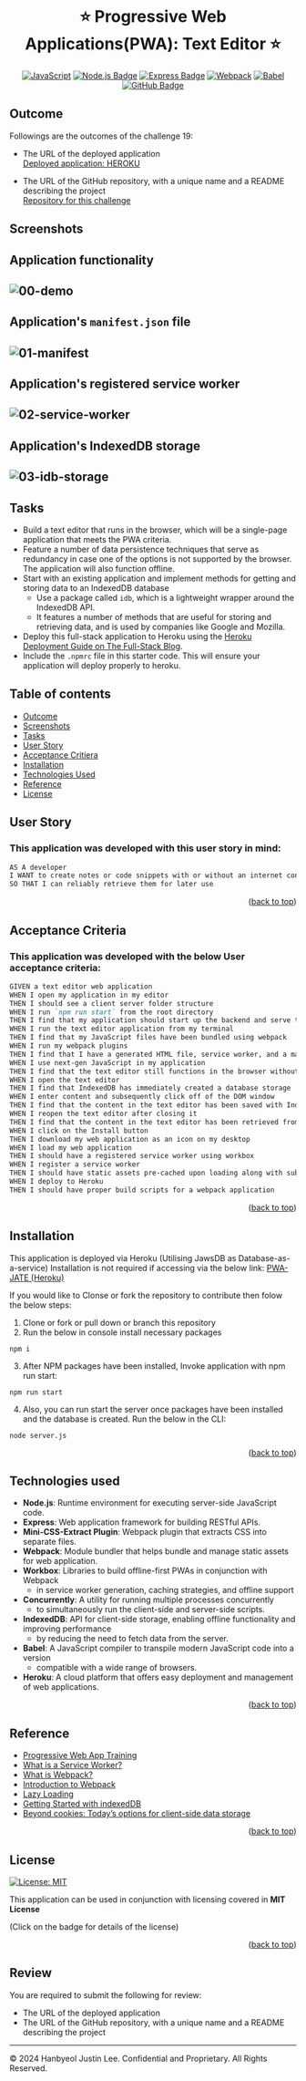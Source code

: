 <a ID="readme-top"></a>

<div align="center">

# ⭐ Progressive Web Applications(PWA): Text Editor ⭐

[![JavaScript](https://img.shields.io/badge/javascript-%23323330.svg?style=for-the-badge&logo=javascript&logoColor=%23F7DF1E)](https://www.w3schools.com/js/)
[![Node.js Badge](https://img.shields.io/badge/Node.js-393?style=for-the-badge&logo=nodedotjs&logoColor=fff)](https://nodejs.org/en)
[![Express Badge](https://img.shields.io/badge/Express-000?style=for-the-badge&logo=express&logoColor=white)](https://expressjs.com/)
[![Webpack](https://img.shields.io/badge/webpack-%238DD6F9.svg?style=for-the-badge&logo=webpack&logoColor=black)](https://webpack.js.org/)
[![Babel](https://img.shields.io/badge/Babel-F9DC3e?style=for-the-badge&logo=babel&logoColor=black)](https://babeljs.io/)
[![GitHub Badge](https://img.shields.io/badge/github-%23121011.svg?style=for-the-badge&logo=github&logoColor=white)](https://github.com/justinsta624/)

</div>
</div>

## Outcome

Followings are the outcomes of the challenge 19:

* The URL of the deployed application </br>
[Deployed application: HEROKU](https://drive.google.com/file/d/1DesRcjh71bOVOYdFWXmtrp2ilY5Ni-Oo/view) </br>

* The URL of the GitHub repository, with a unique name and a README describing the project </br>
[Repository for this challenge](https://github.com/justinsta624/PWAJATE)


## Screenshots

Application functionality </br>
---
![00-demo](https://github.com/justinsta624/PWAJATE/assets/143357899/6324e36a-4436-476f-b6ec-3791bc560afd)
---
Application's `manifest.json` file </br>
---
![01-manifest](https://github.com/justinsta624/PWAJATE/assets/143357899/0f15e056-f9d0-4dd5-aee5-06c15738fa88)
---
Application's registered service worker </br>
---
![02-service-worker](https://github.com/justinsta624/PWAJATE/assets/143357899/d3e96756-2a49-4e6d-9fef-2fe1fc189b7c)
---
Application's IndexedDB storage </br>
---
![03-idb-storage](https://github.com/justinsta624/PWAJATE/assets/143357899/c0e0d1a4-cc6f-4e67-8a24-2a7d3ea5384c)
---
<div align="center">

</div>
</div>

## Tasks

* Build a text editor that runs in the browser, which will be a single-page application that meets the PWA criteria.
* Feature a number of data persistence techniques that serve as redundancy in case one of the options is not supported by the browser. The application will also function offline.
* Start with an existing application and implement methods for getting and storing data to an IndexedDB database
  - Use a package called `idb`, which is a lightweight wrapper around the IndexedDB API.
  - It features a number of methods that are useful for storing and retrieving data, and is used by companies like Google and Mozilla.
* Deploy this full-stack application to Heroku using the [Heroku Deployment Guide on The Full-Stack Blog](https://coding-boot-camp.github.io/full-stack/heroku/heroku-deployment-guide).
* Include the `.npmrc` file in this starter code. This will ensure your application will deploy properly to heroku.

## Table of contents

- [Outcome](#outcome)
- [Screenshots](#screenshots)
- [Tasks](#tasks)
- [User Story](#user-story)
- [Acceptance Critiera](#acceptance-criteria)
- [Installation](#installation)
- [Technologies Used](#technologies-used)
- [Reference](#reference)
- [License](#license)

## User Story <a ID="user-story"></a>

### This application was developed with this user story in mind:

```md
AS A developer
I WANT to create notes or code snippets with or without an internet connection
SO THAT I can reliably retrieve them for later use
```
<p align="right">(<a href="#readme-top">back to top</a>)</p>

## Acceptance Criteria <a ID="acceptance-criteria"></a>

### This application was developed with the below User acceptance criteria:

```md
GIVEN a text editor web application
WHEN I open my application in my editor
THEN I should see a client server folder structure
WHEN I run `npm run start` from the root directory
THEN I find that my application should start up the backend and serve the client
WHEN I run the text editor application from my terminal
THEN I find that my JavaScript files have been bundled using webpack
WHEN I run my webpack plugins
THEN I find that I have a generated HTML file, service worker, and a manifest file
WHEN I use next-gen JavaScript in my application
THEN I find that the text editor still functions in the browser without errors
WHEN I open the text editor
THEN I find that IndexedDB has immediately created a database storage
WHEN I enter content and subsequently click off of the DOM window
THEN I find that the content in the text editor has been saved with IndexedDB
WHEN I reopen the text editor after closing it
THEN I find that the content in the text editor has been retrieved from our IndexedDB
WHEN I click on the Install button
THEN I download my web application as an icon on my desktop
WHEN I load my web application
THEN I should have a registered service worker using workbox
WHEN I register a service worker
THEN I should have static assets pre-cached upon loading along with subsequent pages and static assets
WHEN I deploy to Heroku
THEN I should have proper build scripts for a webpack application
```
<p align="right">(<a href="#readme-top">back to top</a>)</p>

## Installation

This application is deployed via Heroku (Utilising JawsDB as Database-as-a-service)
Installation is not required if accessing via the below link:
<a href="https://huber-tech-blog-ed7fd58460b2.herokuapp.com/"> PWA-JATE (Heroku) </a>
</div>
</div>

If you would like to Clonse or fork the repository to contribute then folow the below steps:

1. Clone or fork or pull down or branch this repository
2. Run the below in console install necessary packages
```
npm i
```
3. After NPM packages have been installed, Invoke application with npm run start:
```
npm run start
```
4. Also, you can run start the server once packages have been installed and the database is created. Run the below in the CLI:
```
node server.js
```

<p align="right">(<a href="#readme-top">back to top</a>)</p>

## Technologies used <a ID="technologies-used"></a>

- **Node.js**: Runtime environment for executing server-side JavaScript code.
- **Express**: Web application framework for building RESTful APIs.
- **Mini-CSS-Extract Plugin**: Webpack plugin that extracts CSS into separate files.
- **Webpack**: Module bundler that helps bundle and manage static assets for web application.
- **Workbox**: Libraries to build offline-first PWAs in conjunction with Webpack
  - in service worker generation, caching strategies, and offline support
- **Concurrently**: A utility for running multiple processes concurrently
  - to simultaneously run the client-side and server-side scripts.
- **IndexedDB**: API for client-side storage, enabling offline functionality and improving performance
  - by reducing the need to fetch data from the server.
- **Babel**: A JavaScript compiler to transpile modern JavaScript code into a version
  - compatible with a wide range of browsers.
- **Heroku**: A cloud platform that offers easy deployment and management of web applications.

<p align="right">(<a href="#readme-top">back to top</a>)</p>

## Reference

- [Progressive Web App Training](https://www.youtube.com/playlist?list=PLNYkxOF6rcIB2xHBZ7opgc2Mv009X87Hh)
- [What is a Service Worker?](https://medium.com/commencis/what-is-service-worker-4f8dc478f0b9)
- [What is Webpack?](https://survivejs.com/webpack/what-is-webpack/)
- [Introduction to Webpack](https://flaviocopes.com/webpack/)
- [Lazy Loading](https://www.imperva.com/learn/performance/lazy-loading/)
- [Getting Started with indexedDB](https://www.youtube.com/watch?v=g4U5WRzHitM)
- [Beyond cookies: Today’s options for client-side data storage](https://blog.logrocket.com/beyond-cookies-todays-options-for-client-side-data-storage/)

<p align="right">(<a href="#readme-top">back to top</a>)</p>

## License

[![License: MIT](https://img.shields.io/badge/License-MIT-yellow.svg)](https://opensource.org/licenses/MIT)

This application can be used in conjunction with licensing covered in  <b>MIT License</b>
</div>
</div>
(Click on the badge for details of the license)

<p align="right">(<a href="#readme-top">back to top</a>)</p>

## Review

You are required to submit the following for review:

* The URL of the deployed application
* The URL of the GitHub repository, with a unique name and a README describing the project
---
© 2024 Hanbyeol Justin Lee. Confidential and Proprietary. All Rights Reserved.
